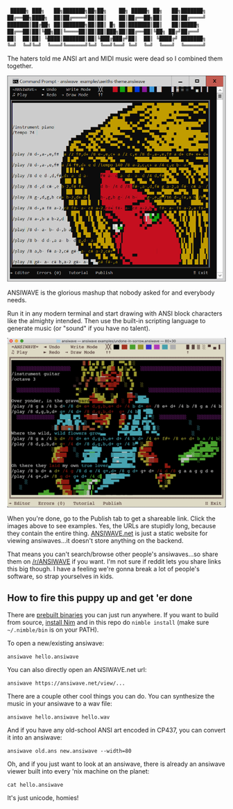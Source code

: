 ```
 █████╗ ███╗   ██╗███████╗██╗██╗    ██╗ █████╗ ██╗   ██╗███████╗
██╔══██╗████╗  ██║██╔════╝██║██║    ██║██╔══██╗██║   ██║██╔════╝
███████║██╔██╗ ██║███████╗██║██║ █╗ ██║███████║██║   ██║█████╗  
██╔══██║██║╚██╗██║╚════██║██║██║███╗██║██╔══██║╚██╗ ██╔╝██╔══╝  
██║  ██║██║ ╚████║███████║██║╚███╔███╔╝██║  ██║ ╚████╔╝ ███████╗
╚═╝  ╚═╝╚═╝  ╚═══╝╚══════╝╚═╝ ╚══╝╚══╝ ╚═╝  ╚═╝  ╚═══╝  ╚══════╝
```

The haters told me ANSI art and MIDI music were dead so I combined them together.

<a href="https://ansiwave.net/view/#name:aeriths-theme,data:eAHtXbmOFDEQzfmFTUYi5Npll0NswiFABJAgSFYE3CBOcQjICBAiIEAgIchI-AUCUv6EL0GyXVWvDnfbPTPLIUY9V7dvl18dLtsrW6uba5sbq5vrq_d-fnzzV10vOy-fwt90rWyt3tuxsrW6ufFH91Rp7dlsZWv__s319Xs_P76Cy0fw16sZR5jNVrbWMm3-yX0oJS5F_IM76-XPjy-pb6Sh8WmukotobnLEHAV_cwqvVrbWD937g_twBsX_A_stHknyDIrO7Rp2XH5q8ND0Wums2cpWykv60Xeiz-A3XDP19Qf03EvTU5m4eMilxjXNi6Dh29X3dYk1K6-fH1_mIfyH9lSA_L-1nxLw3aMuiCFu5kZCGSHUuHBPpQ0davoUm0E9tUkK1chwLr3JxPQbrjLE8OJuXF_d3Dh0b5_8vC0_78vPx_Lzifx8JD-fys978vN6mBikMJOfD8MyXA5TeDCNAssItFSUCQnJyXSV4pKmg4djmvuCAjT-ERYg7B8ABV1UA10KfQ6UAL2bOs91_yH5uWECzAE1IioZWeklVs90JuEHY739Dz0Wcl1Mb7TnFLTMCncwZfqd1BA01HKYAA0L4cLIYfGHQmYYR9xxgv2qKQ3qh81oxiJGpAK68rxMbVLooPSRSXZ5F9JPubnw_gn4rowAJcIUmcZz07B7DAdV_8ygRLXGDDG8-BE2CwpcJsbv6TYvaSy4z1SHvaM8acTQH76lsWwA-WwPhQjoR5qp-3BfWlZZBh6UBiiRA7_6-fGt7cwBOlnMJdho1RjHIYEB3g3FmxchW4QUDocBrsnPPfJzd5hFHAAYNty9IT93mowzhRaY3txYzVnwvxSG_6UK8L_9AyFTjvwvZcr_UsH4X6oz_9vVnHtqwUrI1Ar8L7VUJXcdUj-72lyyxbSZzm-onFPbRbf1ULvoGk1twSEqaG_BdgrRLajzG4qn6zAUsr0sVwaeTS1nOy21j4Ahqqv0ygFVlvSPy5L-6ZCcQ_pHOayV_6mkG3RrOWy7Du1zM-i3lju_ZWaIWiHLTTmWyECa4SrGHchOb1a21jY31jfX1-5l0XpjlW1cvmyGcUviWkarKTyx-AWX5FUMNQfENILVWJamUxWV_2WGDSNzHCKS9u0H8Cg4axhoB70hNqVTGSp1MkBU0kxmCP6X-pX_JWNEJYe1gXZZbS7ZEHMdYpkaqtsBmJ6tmban_1QC-k9l8M9dheAWtQbcCiJKWVxh4Rb11nBaxBzhFjXYcESpYByR8NACF1uMGDwwhNKlrEXoQLI3WVRbMKwtUYnMDIow_g0xqbek4NMrVWiNmRDYbbidjA4WcgrMOOZVDN5cUWcpUK1tlVGsXaBfGqYmBCBW_lnqVkjS5lceCndeRF93GWG3gWPBXeBCcdiYeUGAAeZVwbZ2rjKErO08pj2VCf9WNzfWmKOulf9Ue_oPaJ3-A1qn_4JkcXiqXQa_tYkQWcVWnfwCQbknx0VyrCD5gGNJr_Gt1HGkkxAQCiyB-UpZz8pnjFoKozSaIYhhyJKkRSWDn0tDreVNFjilibJLb8uPyvPo0nxqkGu427H2gywGdZgU5G1mnmXSQIkLPjFvTrVaU8VmTl0ptYy7Gko4p8n7L1CkYr6VZFKnJ41qWhrEtaWmXXBvt24NhVwwIzJYaBlHzFhEHG9jRILI-b_A8RjjakuP1Cwf3jWpRe1RNhRwgDb-FUScj8GM8q-bTaHaSk-E3N0Si2z7IK1Aq2xrnMlCR4c4gSIAzdknDWllKxOmKr0X-_LNJKipxib1XDVkrQWUXouQjcBdWNCBxK2AXa9tbohUkNIpPNEJFfMJDSwrLN5_0-mvb4gR4--3WmYI0qlfpPCOCQ1KPYfaKi8GFYNEG_EzKiUs6mg2S5TItghFZwU5gkUDmh3FDlT9vbJFE3vp_yvSwBUJUVH7e5zdJuTW9ssMCR4bZQa4C9HgbmKBLgsnX4zqqlOFiXZtOJjEyziVRVSxTbVwdoGl_F9YTvzcpif4GseH4tHIJOzsFSLCquikeVjCfHbARNuYe2DJDEKl5K2q-HJlq8pryBANtw76WwHfalPPJ8sfk6WB1C9OWR5ogTSaXZORe23qeGsfCSkYblruKtEhH8u81cwjUNF49ioS1eBVWOWalFFr01q_2c4Li6BcswpreAfcQvN7yyuAL-zfLwrxJMGAWZeEXtycaygSFMWcZQIqN-vuLfYEvIqjEirGbG4wjogYTbsQmkJyMlrrLwV7WUQFk27uQR5ZOe8s9bz6-fGdEQWyeUVLB8DoUxCSCvJP2x3U_xNFBGwPKwpum2wwak-ALCDa0LyrjQbpJsaOWSjVRkNuxNKn2gfaTdrtZWmZxvRKjVWHrCaU_yexJpYGBOziqFZwAekgFUXAOv-30gEzlbEyWrFjzEgPbVKXmFSdWRlbX88g4MC-yqQDhh9w5IBvt0WcYKnwM89w0_DqgI70fcPG4wrVSwI5e95Zq5N9GDJ4xWJJhwMdCG36ikcJ-r9irvg2SenCnoVXFC5Lxl-CaWZ3a5v7k88UIqww6z6wdrPiC-TPiY8By6I2Eqdeui_Sidx7C_dgSjpw-IZL5llSVFHqN9f3M5NN9-lm9llKd2crWyQaQj-ziaWsL0nsmUqYy_6KpAnm-qTdy1RRnm6XWQ_U8F3ttfXAzwcYzq7s_4Zsyk_XmUhV3Nc9tKPmsbeftccseFSVjxk-hB3i5yJTUIOlEcwErjvREbqIo8oulGw8CCa4FCVoeOqpNODfrWxtHCK5lmFhZWujkHsxGqZ_OTccTZCW4JqVTN-Br4iZpEOiFxEWzUIktXJqaflOTuZdMlIW8gYgRILGm6mRMlErin5VaLmsAowQUuDxzcrWWk65jm8xaS8EEAvVSIvjSg5DLxEqIrqlBXArWwBZqZkF4VidcJdYglMQbLFiQya8pSwxtiEYA-fSerrwud85KU0z9D8zQuSZM7btlrbz40pREFbQ3eYiFaDExsEBl3UwopKwCW2zzAuBNHIb8S9WbUYBchT0RrNohFiUoornVwCSId1jXyhnimylIOJOA3pli-m2RbM3hBxeoGUX1wsmQUfUbohmIpV4YNAKlimz1EDAM_PDSVMxQ2DBEGZECUjFlqPN_AUlXpJMoOCzODKQkFOneVxvu1hPEHNZfAxIhiZTWAzDrhEGV6Qrl0P3xZqa66BshcnsDKAqd22yRbnil4BY5IrI8I5x863SFIgPMoyLAJceIXEIWUShsatRxWA3IoFB1SDo9vLb7Ds9ENYDbLGUuCBETVqlqPw0M6F13-okj9N6q_YamA7CWVIGOTVWzONFjZWk5NKArVO9xTwiqUj8gSGlJCWO5rHynZ0HtfiYi5BHTmVUoXBsBklVmlyu-dtdZva6IORbLjiUg_muYpkDjLPrQjs1dA7aqKU_hewE0h3ol9bMGgMq5eWTVx0hD-Qmrk9_IzbqbheWuX9_oosZiRowCRJbI1DI-G3QCCnEEluMUIsyfcfz5jYxmIS3jnvUCePm6GWauCNQHl22CcD7UhAWnVVGrpWtpJaFdhsbLu1ElIg0USfjPUM5mI-EFSDQw9QgyCH0SC2XoKpooCFR1grXkmgZYcHo5KFJhpQDmxsH9Nzp_gPKBDsQYp1Dbhy4d-eZH8zFIllX6pa4AGfgwv1RAFyAj4rRUdtmjL1GCb6cPs5ddl0axwWrVRGyeYhJqVhuQ0nWkAXYobRNlMnJ8CvlCc-BlYL0kns6K1ts88l0F3H-RBxZqBDGHlHI9m8NoW0CA2jZCNMQYBSbgVXEknEM_23oPlreDdhfjQZCH7y3z6ZqeAd_EU2nPJJC5Gi8ePcqLXMxcygKH0tE4giQ7VFkSQg2VTKDBUeNlqPBgGgmEACrEQDpWWV1QX1cLA8yK5cI52g8QV3dYqUgS-G6uJgjAUi2O2uDco0Eii3foSZfZCpgc2ax2_DySOohRRrY8RDK1w6zErs80Y9BULGM8m5KdfCjlH7zCpH5MXDUfhkjY5LshooTZwGmhjiF2EIB6cYVioE6TtdmvD-vVATAnPJPIFKkRmXqTKNJM1y_7o3mLxypDQwpFGHZPpyHEKJillSioZWmr0T-ADlLNGI1s1cVOSz6Vp6Y-FkIlZktJRJZyJQZermLauf2ialjl7Y_0Dap1ADa8h0gMak9detMedpWQxBeI3PCO3CIU7xC5FV06Nd0xghN1ZK77zJcV7N-56ihRiVwh-nFzAZQ29SpJ7jEKrVdYqwLEFsZYmSeCKYxS4jxuuAZ6g3sPI_uRX_6fwfXpDLPd7OWbMQPlKYuxKhnjIvdzstgrWqqQpPMCxKuZ5z01gy-0AdWhnHZ3jIXgKaZtRSnxrBVRYMBS6O9GKvJrmxn6oLZm6adpZcocqcZQFnn9CFdb_LnytbGevYuKL0gJifE_zXuaTWYpL3tVCjORljdXPe0nk-FkEM1UomAnlXYaoVcnNnLuObwb6LIzY1UcVEXjOjBRjejQ5YUw2JoPQ3M9jSx4VfzjcjwmK39bTgBAOdf-RPGlSZMNiik3lIAuISb1TGT-4wf2_FUJtyLxFB8HFRFTN1khEUikIHFpmEkIxVQQURwBX8ylFTQvAeeiNaihWII3GPYSG4sJRtipYg4mgJDhjc6k78Yg2_7kFGC-HyYa9BREJfHYkwYDD5SKvrxgZrqw8-PH8Rbw1AIOVAoBuettc4nEbbLNnEpf-PexWDP_Z2pUJMBm1m48kXWLxUQiMuGWp03S-fcDsrmQU2pBXB0FNEKinJ9AOujb77wih0HeyBr-3-i-Ea0qEEM_vMKBsWihoQCIXamA0P1xYHG3_1A3fiqXe4gdygNIY61ihkuEtoM-WgYQoqzYCR-k8o3JlReydyoJEA_EjXxRjIn2qXF8YxHm6J08qRVlt5WAp_XLRaHmKKOERLyI1pJYoZwsi6AqIOSa5nnGaYfJS8iloUugMlGj15molrzLcJcqMNbsgPBjF1IKEIrmapNgxvitVtSeZtClYogNRxLeOHpDObRuHm4HZOWjHX4U2aOAObinzE_ztqRuZhimDF_MGQaE2-AjWY-2o1WKywhOOWxkD2AkBsr7YaHAd6H25loyxIAQ_riY65wLmMuzV5mN3M3i0LmvuzFDu6KtAzKYZ6n8ihQjXYNpfqbvrH7UM7iW5gJZyXsga5MSYJZ9JTHVI7CGnkupllPVHP3wrzSgmbbzySnc5603snK9MDlwFNlbXN_MnLoriRBznhjkVBpfJhR-BT5kMieyALKTJiZbSZGTRi5FDejkv1uvHKmNiuhseyVPaMqYlr8f9X_H7Imdv9Xk_AN5Rkp34hUabm6CxWcE1TGjeLvTm1lr3LEUx4VQjoGQVncMCNWYFWW1Gih0LhSg9amYEeXj7ay5ULJyUjyKCtbaXBYWh-4MPQEHGTvsEKqOCxxiZY2V7xFKCqrPJKOKhyDy6I6ncKgKqvFOc9Wm3SWnI6aseEuYPGOK2dkTpSDcEWV9KHQCOApdb0VA8WXCZMXpZxjkEKtEdiq0ZECgXJDqVLAImiPf69UtF-meX4X7KbGUMTah1fahCjoLHq0tcdZHRd94gpNr2xtHLLa0YyfOlrHFNXIdBSviT6i-ByDesgta4pWIypURPLkgDDJoiQI0n2zkVxoHq1WPO4Zr0tqxddfiNvCpUBiUVnIS1-AGmUjpEy-ySbOfgRdtCCJWoKjKbos7AqXBEAFPF3ZyqSLhABkaOgjSWoIHtZYEBHcEM0ZaiMF4x0vlXdyJ7tpMSNVBGAxzgBfGXHZZRoWvRIZYq9oqyTfZu1f5Fet1JBGE5BjqHXzLo2yjiDxcO7Q6TCL0r-ivx6E_BN-5p7LBBlqdUOYKgy-CqC6qxPZpMMKuA9hDNKpRrZDQHHhcrH0gPMdTObJ-CN7iDPuIfwRQtIUjaNSKbcYw-h3rvWgNan8VA_MivDU7kTH7COote7ijtShfJtLIGQaWporFa10tCuJcIEaTbB2XUA3oAtoNzG-oGcBEIeD8ozKjH4ByOnNv7TioPRx4a1YexIEAQwRD_k-Z2Liq_53tBMH5wV2UGkeGcb8mEFPjDXAk_VJ392EJPye7_wFsBe1rj23vvgrIr9VFApzCYUXZReTQrHYPY5ig5Z288YlZ9CIcEsG2cFDQBAUHq-BsPWuBFK1F0FQ-hNQqELjonTL09DsVMTPoNHZyh40GFE5sHqUjpF9sy8Rr71Ui14nErYp6JzOPsaL3BzQIxwP_FjKLBxzhDLZAqhHNjmW1oV6leskkKCiUurNMeoUkBecSSYP1Sey8HRWbCeF0pj4kPqESi1VySPHgLkssdRnAgnNmgBiQ40xNO1YE9zPUgePE6PHGHOUU93sHHivEo_lX577qD03Pv-MV7GObu5s3UdhIT6Ng_W1zY113L44_dfb5qVbao-6fMtuT3cgCgr3za7x-w9IUnZrOngkZ7_BI_YN4UHmhFc1lAnUaHWhAjZaEi7DtLhXxpb2gFcxedrhmJY2KfkFZISAHfCowZlPvmmkjgpxEi_oGpzCUC3_8HOwMjxpbPpiowTEQ9SMWOXBB8x3yjCd1wIBl9m-C5E8cwRNbLTJvaG4l5l5KK5cgFamPjWNoo0CNHjWpcKWMdRIJAptLEufNSFGnVaTsil-zBmyjQGtKJqqVcBgBlRfSnRvokYzOoQqOUoZ7DzyhDhx7lAMZalT55VfUDHdbo4xuk7Lcowy9VZ4jdqypcdGvPD_WTae_L-wEXMrDFcPXAzfRiTmE4-TV4vQiOBHmt9T-9fr1fvpueK1wXPLTe3zsfTH4vstY_Vzv2tsX_p-E9uMEbK37DtqKr-DvE5KzkeqJfW24FdeYupPD1SJcspud30baGOV1v1FO-RPSjIH8oQWBFInMvhAVNF6R6hg9f5WwerdroKNVABqMdJoKtWRtusuAYUdbUkIO9qcEHa0TSHsaMNmXwDeoHdJjaeF46ahIjE7M-rpKA6uDjD53YVRBzcPBWdybyOfHKMRqsI4Vj1qidNcefozpXitQFiLNrGQbSPFRevrLo5mVdrRaExRbTAQxezrcYzZ3aTp8cTOp8e9w9OHQFWd5fsim5qDjoZSDpLNBVR7osyZTA9QDCQzradcMpM7TSfTPYKXWqnuEb7USi2IbqYASZDMFFQJkpkCMfTN8vh03VmcCI363G7JUaum0OiuZzIHbDHaoGgDKF8DKqU2QBJsoW3Baot64wQ8X8EZFHGOhf3Qyzoda2HkErHHZcXE32JRjGrqbDE0iRWZLSNbJDhFlabVM2ZQylnFrpN0PLDsaNO2azmacQXLzkTyZEOjWH-XaeBp2w6dWk0aIlnP4bTB9B9OG0z_naXEKOzBfACx6S5L_zQzP0e0rEM_tXYD_dRaDdpShlL7eQ4XxDeQC2IP_1FBuBkGi4PltipnEJD6OGx1G3S0I1zodR58Bq7EPm1MYYMNCUlzFqGBrC3WWHPHsTxBt8Rq6gsXq7VbdKzW7tGxGshKxwqFkrZYHfVytjtwMeB_5tTUtqKQ2mIPnxyPV1VAO6L2EgRE7aWKeQtMDdXfwDrzGsq2xp9YeI5vFa_2-DW7WX8KvZjjU5jeCjU9_Xe0w_y16OUUPoVeJPcp9KKfT2HSWFYp9KK9T-E_RcXm5P4U5qeo-TFqnnZgqJynQzmRefp0AaAPiUznXKppJ0kKPpk5qwT1mgcDdUpz9hWkNM8Y0CnNg662zefBWZvWPIgbVHMR5KDKNze12wTnEVq2odZQUjt7O2-qCx0f5oPnXBYxYoK0Q_P-ItNeZrnn4cVjaS-z3ItA5Fraix4ymPYSBg6nvaSxs_S-_FvHznL6sjg4TTGIz-95q2338WwNJYzut7KyVq2p0BEqczK0KZ_Mv-AG7nIyLK00Khu-WOdWNcmkWzCtvKOncIywXx6D9i72wM0rRXj7v3DqRk-pVN1zu65UX5MnPKTMuW11mLB0frZJJpBkZoeLDtP91lkXF0_S0bi4X4U0PhaqdsmCwPJrmbM49sQY6FCcrxEWYycW7CxCdVmG4q7B9EQQkWcVFCrG0zx8VyFRghsYhMHETApiZ6HwPnW6n3QhMAtqox8pYVY_spWAR2FevgeCh2Gi9FCpOAqPg3kZec6nqQGYvCIw8X6yKuGcuneWrQVSUkctkO_oIFClJXQgS16qxjmccghWdvRaopVm1IGailehA1u8cpI7TU2o8eaTDo1gFe4cqAyDIUeznpCmMlINhhwhHlX7kZ5UYUc6VIVtqVdoVB4J21O3kfExubwjvbu-Rn8YOb2FYCQLD8T1sD1NUhnoYdieJlkWGfXUrad9R0B4Qhl49LU1cWzjGA_eWZgWINq2wrQgmGr55uJ0dxWUqrm_plQc4jR3xZz5tA0DHacNbuRjSuko1ggVCHrSx8bqJrsXT6ojVHRM-Aoz30zubWmVu7OSNWbuTTI9EduQOIg4uaiTc-wY4zpiLzFxxDbWE0Rs40NBxMmN0yboBBEnN04fuC2ijhO6g3Zs7esQ8lFqM4zVbQqjFhnnsuxXUQ-4GDuXV-Nei6u9ZO26snXxQU2yHxibayhDt1-JV1HLSnR2ZuYT7vGIbd4FT--OAGd3s9WN7ULLsnZFq8pdODB8BaVhe9M7XqNSXa6OVj_ZwdbtUK223u8zzCrX5CXbtdSxzbwvt1aL8n8Z6vk_bDqS_gv45P8KU_ItbccyqYqV3OsJ-a4a-Oi_mgkuMgHUbECBty4hSWxJs3mmU8e8Jy-FJIv-gKWIguCYRJNRYFgfMB9Barmo3os2zrhUrHjd1808cQZqun0sg7SrUW8VQpkzDhp2Zxx0gVWcVoDQuBgHHaMeHk1m4c9Qd6Thmo22oShWj1MXrKPSG_-EWtBBVcEH5sRD000YflBXHIwRijiDMZqIa848QpF9wXmEcuhgjPb-G7QIDcZoGg4qxnb0eX9bbUepmlBmztbtL1XTqAXzqEhiHejjs13rjcYZHpwcs2dA6Jg90LaoPHsGo47ZxqMCswkrS9N6Fro3tNk0xp3SZFOQOGi5HhgIoveMviD6nIWf1m5z0Ztq-x60ChOYXIGJWOY_QLlk0-G0YcC5pTQa5a7BNOZoHU6jRxiKWoe3oXZGEuWO03PuwUSXpwYDj7XxgDNS3smVPJQqGxRWTDWwY7J2cLI2HCmCskNoq0xKi8tX9konT5zooFyhzrTN8VvZUBPtKtFyctqQr7aD8cAF7lzaAgMh7AaI5j6YefIR1MazqexrD8vw7R5xyvcJ8ihb2eKez3gaB9NYZZP1tmt79h8sBiDcWbac1aW4A9lggF3RLUAJugWDnm6BahpGBPtmbK2EoZMbNinHoL0C3lpt3D4Cab0jFrAr-wgYkTwqTuTKhJCerq9zAH2ac-l45S0EMrxKuiF3CGKLIPkTiyp4okxNYevqhMP20kEUGUV5kwOlNc3UElREGAcBuagWJCSCZWQEMsK0VJKdJqQ-HaRGB2jC4d5VOmtcLjNEbZBAao8CcWIgkgyGG8k0Eh8r4aLtusaCDnaFDjpIqjpobfxR70lXKbbTyzsnck1_0218zUemhlvVyNQPCA2ytbY6wrNzNmTKhkLGdZucojWjgSaJRTZiOiRSpZ95IgxZPSG2OI7rmbQ8VcAiILWOP53WCbh5_o1aDVs9Sx5aCsvHC4gArGRPdU0grxHCUoKgFbLescxoZgtN2ZV4xVWmVuTPInZNka2Gtv6hQZlRrchI9maSt-zNJHnZm8ogSDeTNAY3Dzkti27adYL7y30R1_CRktp8VJC5ngw9VMqsfXhv6KFpFwC6_PzB0PMyLGl6YV1b6lTonGUKdGA4ELNWZbyrZF1cd0ADoi3hs15F45mmeb27cVgAYPDKzDMW2K7pHAysLEBjge2y3UrgTK_NaVPw5tS5PHa5romhCD1tLSlEMtL84RjJZwIFRhYf30Te3Fh1S8zHY5ih3RCjqwnD1WrjMSrDfCBGVz38rGJTjMYRAjH6S9U4ZNtL5aiM-BrbpQhNgInCQeDmyLqI78pxVB182phETFro_0IMmIvBYoYW9UC8Q9ceKH3h71qUweVf_gw1bolOJ5leC572pBgUCQeFQZY84CDDvN_jS22FMxIgiy-lknhykwiGShTMzIgXzRWPLNUnLMFwl-tzMkRyh2BOMkQ_o0IK5YgdTUC9lKhyrZ1R5Y-vgsqrQ3xR_JWWAOpSh-4ry-U0KutYXpiEqvwzYWv-mQQmEBvzzyQJ5WHmJDeYwiLBahVvRT6AgxoLtIPIz0AfpLLw_CoRn6VGMlHz8ZI0AESLkUYvNuLSUai2IA0BAlmz6zvxrIOjl4FmPZUNL7ZFV0jSeyIa16lROLL8K8C0JmE1hlN9WUezFAwHSxWREs7jg4JMtSHXKdfVtQaM6FkaAl8ebdQ1ijpZWpbWpKXa1H75qNNZ3gkXhDNe182zFHzEuKAI0IGDRI18dHo96-ziyypdoeGxKK8EpHmpYDZZUAFgsXlNxxYFu0Jiw5cQYKRvEzlRlVngQPQjCkxbDac2KAOKET8dAglR9BxSw6XU6EF8bJul0KD4zi5C1rvBug1gky1N-27CrSAUScHWEF0IFrMGg6da_2zvq1z4vsyB2vskumvbppJUg0dkywwekbSqHlFupFXKQ5Je10kBJkJI4clsbxKDFCvZ5bRhzOa-EpUrCl9U8hQOOnkwnG_vOBwZisfChf0RhAs7JwgX9lQQbqgdp9QXSLsSDlcBqGn6gaSVJjgWbrwIfem1lq-hC9Uam7FwDV2oFm2NhfODMA7X2tUN7bIUEhsCh758Ze8anoMkYUnNLg3kpBYnjoVrqKGa3KmHs56cQyE7sofA43UnPFYucI3BG4tiHd0agze2SndhuHHGh7CNMT6YbYzmSvT2L8RoIbTtz4Mss-0xxqHXxhjnyzZGTw8SZfWUa2KTTWwFVczu_CDTJnT3T8Te18ZK_O12mPe321mOv93O_vztReTbQ7k2bh8N67jLbasBInEWtzdit4iOuymaYbftonZVTBhvyawAqj5bOpVdgi2FznhKBjLncIZmC3bTTG2RD-QpywDhcOnIYHFAWwLYghdYwrR3ARnT8WT8bG8u-jc5ZJJTAdo1cmHI5iX2bTBHiQnkVTJxsClEGTCcDQJtG6FhA2xsznoh1Y5tG2S3miUbIpeKTGXFsujMk6Vx2PDV4w0cX-3GjALCMuOvTBo0Zan0X63l6pGtx6p-Rnq3TGNp9KX_amJMJwi31NRWNaKaMuuJGOQ4IfmwSsQy1foBdg0wywIY3KxvmX1kJwfhkZ0FbEvQzjDDo3C38oEErZBgHo5FZrUyLBI8t54H9vlY-mEbwvOwIQuTKTDKQA0W22Jcz4eJ0aSFwjUEDtyi4JUBtjr0Ksx7ySfzt9huB9GyGFjBLqsxGKavfn58lydYkpsTuKIsEM-gPrmGXKB0hluZqoS5IeJ0NImWgpXVDKlMJQCXsVRBbPAbh0ZYYeabemZRZjVNL1e6D6aeeUUIz7bk5tUiQC5mFlKo87TpX2hKpoI4MeuQDs_MpaLx5AlfMtGFc7ZJyMg5FzGHi662CcmTIGUOGiUyO23ky9V6zcEKld-btTbLTFDgbsf3rS8Y3U9uXdr9Ij0SF6FyyJ5Fm_woqbdxdKo1ZJYSsqErmYaHR2kcP5Q5VC1B1Uq0_wvJckWUPeSW9_okuIApcMgUfeDiaVg5SSEOv7ZJQ3yg3eOosjKlI_xIE7vw7VUnrClbmFZ4eDUrswp1MLw1fLXHCM-hictUFLqyyCvef2MwBZYtKkfyjUXqqd2wJDYWyfrBNUVS61-XmlP7mJg3J-ve1xSpJpjVIq3RwvziDtud7fRapg-W9RsxMI7cDgxB5LmK3UniOnJnZy2w2O3IG0Seq7Un1hkOfJbFFZ3IHpTGSyUdka1HelfkTkDVkaeM0XlzrivrjdEZJybSD6QwuQrDOn1XCqHqP56CZuVkUerkX7o4yudhegrzl2EqnmGTlEML6iaOkcSgOD0ynE2hYq_qTIOLMs-ggWTaZfnBZOahFUhmIsu2ycwDB27Zs_KbmZKiPF5Qk0Nac7c7PV5Q--vk5qmp7M4qirSylYENTRk9cGkFuYxYG0m3R-OI_QNsU2L0kWzEwTWZyLIva3mSlVzCqryMFCd1eJfXQxKFTyEi2xjS6yFv0iGDF1kvsngO2SajElmvZEfGEkftYYFGNmuSw1kdbYyj2hcvbr8w4U2awQEPH7HrqcUcvmelL5XPKQVk52T2ihWbrC8ZdRrv38Gdyt7MaMxNCX4RIhOrop6I4lUp1nfblh8LP_Fa5PwUdREkJXJfWd2AN7RvH92l9aF0l3OitaHuAS0KdQ_0LDc8OOQfQAmSgSIb1YIAmTjIAKc9qzxk5VDaoaoWKihuEEpPv_tQVDLteBOF4yS1r0klKDcPmY3aQo9VSocea04dWjtBmtCpqzgCwAxBqLbcjOXIzWVdc5qitLYZRNGuMMsq2ITqdxWMp-NiN8ymDLVHZlOUVqrjMmouRoXt6rbYT6wx0vioXlRO2t2xMVJXn0_th3mKOVdZKeYgntiY4caitGzSrurR-1YQnSGLL4IKi2ko-L3BiUGWTwKxlNeCyqqeoc3IklCGHlU0j8jbsPEkht5tI5p4ZvGHhLK5Jwz9Fc0-sxSdp2ALmy5r-OgETZr4oj1FeLJaHuF6RGlclpvflPnncEU0XTBXLJPHsJQPWgmXrcpppA6HrPgsc8yZQnAa3m3vR_RYVvBp4iteTobomB7TZitm9l4LoLwauaTiaE8OQaBjPeUQCkJZWhFI9cEZ3eItiEm-KfPoTHfhdkBCjXNek5aixaIxT2qy85YSiklqU6YDLRATBJH0Y_dKCSTi4FFoUIKpcPsIMgynyiVIVMlaUnXj5UAp4Xl9FkwLv_65E3oHggxazRqmhJszGpzUW1wqI7MfJKsVvGibu26YrtaiwECQwcmshgo0ZzQ47YJr2hi0muYemqYXtOg2GGjEjtiR0vg0YUPzys2mnHXgPl-OsY4WB_PcZXr9OFprMhu2QgzLSuuHiuiQ-DClwjYWki0KQ0cm82VADlOSWp0dEp8DSYw986yYJ35zhh1WrUfiN29444CP2RTe6GUhlr3AvY9rBMWjHitCLokhxfdemTp97iyNsWd-epLWp_P2W2_Avc6MaiVMKdqBDggoSwrg7Zrk4YhO9ri3gEiV2kpZtk_grUpoqwCUtThN2Nl1o6wZQNMoJaiWShRCRrFcmTnLzsVAMUJNIGM5ErN2yblIq2XrHd4FkHYGUSSEIXPPj9KSmIToGWg-5TQ02raBVAeOR0skDAWo56MbI5LSQf2b9v2hktjhSyJykaR1vtn5VvYLwXgztNvnizYSYj1PSi5GbQtDAeoFlAQ767jpFFiMwuXABpl0iL-_hjf3RIgq_tKkKOa5EyCIAJnqeqA81pAB7RxtOCJe6oVLCMRATmWnS1AEM4oqAlSqltYdAZR5BzEHHVRnQzzQ19xWVLq0L0hRzZA0yAO-4BkMq7zWCJlBtj1Ir2OEsq-8jAeHREhJQljzUtLYBrHlsEMlNsB4Li1AAwo380r3iKTqGEXopGHGkRPsWSXszRIT7U0pbNExMSIf2dAMQun5ukiAwSTkoa5V2WamQikiuGUTRMJC7HBFLlAQrqTm0vCEwylLmJmLE67CwKvpjDdS46RxfckcBNdycoTwcdsappZUxcK35GmuLXSjZX5yIYUxMwOrUuIeVCje6MomzpEEkjQJOctWQGU1CYwoTdDI7KVVZ6NSKu7RPEcuzapaQ9OZjOv9B-ScVEmWzlUtWYL_IJWat6qC9TBsPZb91a3Zlfb7UsTJwwdBsPB3vj-RMpvPrdUbvxmAwLNksfq4PxhLrQnupNnFaUHRrENEvgyjwdbwQhmwUbmLukFAjgEtQoHFgplpU8Mfbc9mJapBZsFtISQY0Z9vW0167ZdKCRczid6pLdu8OCrzF7NDZxE80WDM5CkwMmmRd_u5yiylwuZcKgoOXD1hIpSJA4doM_-sZM-5FnLkevNzWCxoqdwQIPK7Kg0KKjrMFMTlFAm5IWfsIU2kScmG_Rk1Qc5BbrVLhkBZsJSWscnQUqVGcuEpAeDfyMItfVKdmahJlmsoYvO53qo2Q6c-wZaHpTSK7upX3sWAoQ8FElAycPTBnJHTWBS1kdIX0ROTR1qmgxsWgHAnax-ToE-rLIGGlkBAMh4qUKboiY5KxiZgeRmakYYFexiybQnbnKuoU2gGt3bK0szXdWfQmrVGUQVtIjql16nBpzCP87UioZUKIaiR7hzdmdPXOW0Wk7WsTxpm2ZXYQthge02-hqmPWgcZo1htlY0X0NhQHGMdzx6LvXr5RDfIUXUDOKYakNoAwZXsWFvDdmmmN1FYjVnOkZsJ4nknpE8brDqKUwWclU0HBN2XQHCW5kQVVC2HbsNQPWcMMlCHPAwdWpbCMDXP7MW14jtga9OGbdpcJWyARyjkCDJQJJWFhAUiY0xYFCaQzugcpICFbj-GgfUkbeQEkWKCKgcWyQyFpatkR6RnC1cCqJnGgWucmgKCMp7nJTtNTagEsG7ONBDwQWBqlg_62Qagq2LK47DACNNkAIjHTEPbTkBFeaT9yhGw1fhA3Qjuspajg5i5hsz0U60NXqmxPFiFLgrTymYTdHl645uKJgIMMySX9_tQBIcygsM-EKcoJ0cOSFEBG68SX0TRVMLe5pl2KeITbghCRERzVFM1i8JmGtMsAYFqAmQDAsFdO-FREfvIDzAOJI5J9BeTIJnplHUNBFmYb0bQi8lQQVyFBqVboAW459i1wFCmvtAqABSxnURHE_ayUCmCLyDJCmHx2OG6sWnDg1wTD4Wy99Ian2tBFR7T5FsJTVndDG-VmZBEACGPHUK9qFQy8-VlLjNgjf_zEjFMNW3EPYUXGgFCD4-AhERoL8v7tDWMqzzfHlATCEpMWT3SCZLVAF3leogt15OFABge11FDsxDMnEcOlsYAW5lF5tB8Ese2klornXl2EJCUGS2GvHCeo5cVUmEVTaX-efDo9s3b9y_fnV15MTt6-dGTm9cf3VPeQakMrs1o51akHp2V434igHlgUNVWvFATT7jX2whCYdKaKIDslkcUyMgodZmvGu1JmVXNDXL5_uPbN25fvza78mL2-MkL01XQv6_fnz924cTJ1dXL1x_dfnJrdvPy7fuPrzx49ODpzVtkmKDX4ycvbt6-fB_uzGZX7j64eufJowf3b199TPf2r-5fXT24un7q-Wz289P3n5--__g2u1Sks89fzxw_O7t4-hgkUnmlgu44du78mVKNm7cv3987O3_9-ozo8ciOW0-ePHx8ZN--tYNXH9x9sPfR430PL1-9sw_Ltefm3QdXLt9Nt649eHZ_3-MnL_bk-u69fP_xjl8OKQ3b"><img src="screenshots/windows.png" width="600" ></a>

ANSIWAVE is the glorious mashup that nobody asked for and everybody needs.

Run it in any modern terminal and start drawing with ANSI block characters like the almighty intended. Then use the built-in scripting language to generate music (or "sound" if you have no talent).

<a href="https://ansiwave.net/view/#name:undone-in-sorrow,data:eAHdXUlvVDEMvvMX5vIkDhzYpgtl6QkQQhxYJAQc5sRSFtGhqC0gDkhzGKEeeqBUqvgtiF8zvwTJS_w5cd5705Z1NCO9l8WxHceJHSczGA1Xl4fj5pg_g9FwfGLw18AejBZWly6uLg_Hs4MpV11d6I1YrwYHo6XheHawJ88Xx7OD6exgZ3awMxgtXxzPDvYHI26_4RyoK5_ZwRTeCOCTd5tvt849f7e2nqMxGC0uri5dGHMb9J3ODib63UlINIMRFZN0RYuf8btLXBqOZwcTA_4Fsi7y-1QJ0oJE1s5gtLBK6ZA45fTx7GAXEGaYte8E2DflytOGKiGMsl6fLzEmYySWEEFhbk2pR7TeFBqfILOmbYSJCADcwWhxkUEIxxjKngIivk0a7a_UfRls7j7s6IkDh7CwZ7SvVCS5FEmbUNaKfsYF6a4g80sHp7k3WaQMP4e4k6gcb3rPhEqwrXyJkwQtUTvVL2Wn3nZYhv3MNA8Z-fpgCPqCf6lXsSnkpGEl8jJNzNgLiGd9UuW2QBYqfNe7XJBOGobGpIwtx_hl4LsORSbZI5FKizYwwcRKO8iqCfdL2QXYAyXf9vkLbEF1O00FjvAlBusQKrPD75SmiDLdlWHKsu4kEQBWEjB-Kqn_elzfNPEuiRSpLO-huvlKuJW1j9JsmahZObF7R_zmNNLg1u9kMFpeEvXlVgAhLwLov-J7zDzIyOd5Wmnj2TspFZ6IqCioSuKLpMM4tdl_oqCnOAwDXI7322_dl6j_Ip0NipUV0dKYOJIWbYI70xbU2uWcHcmZ5msDyf8yO9il3F3ApvqprR0DuufjENE-kWVaSczE1nA8OHaIZuKCI2TSWOXl4bgJWfNbBku_freO3-MhvzsYLfFalbkr4iwCkPVvSmRSJ0kwjCVNpjR0FKGJUMetj4WUJDD1xipRQClMwG7qvqDTkjjvN02SgYQmr-u4hmq6rk8upUfsatdN1ANiS4hNomuGSVPoKl6TLjFD9mDFabzhBeeuDk_VVL9DRwGn2Ko9b4-v7PGNPW7Z47Y9btrjO3sc2-NaCAwgNPb4IgQG6EC1xxkOIKeoUFnikmzB1MKP1kVfdGpVrWlTrdhRmTZJ8q1SqsKc3rs-9S7YsMenXeS_D5kNbF2Kx3EaVNHcKcIsC2geo06gzWjZhzWKqJllGQjpXdWQzGTAP2o-CX7np4degqURrRdQEChbDWdWtloU1hE6E6WFe8I069-eeukYlJICEslWJbNHqp-tmT0mLlFGBkLqaamnCb9CufTqHaBBMInmfS7Bhg0vUFhJojVN7ak87ucLZKZ5xYlyMgsBnRBDNyzvdg010IEw6j6Goxl04LMuYGdCuLF2hgKgJV6GTcQaFxpuUy7D1eUloY0euSw9MgR6JNqWh6smiuLGVEPOlI0Zd5mKkbVNw1L-RUz5FZGWFVY-qkySx4TSNRE6tbObQfu-tcf1kCvQt8BMgHApLADchlSAGwNbDgs8CVOJ8QurSyury8PxaXyhQvpC0PWFkM2KkcIAgIuLqwuSIlA5ZcHX0RSSFZfSp5Zri1JoCLgU4mFHGWJNR5njwhBrLS4GFaGscD1Ppv51yVlPAHjKQfp8TlRH4SHueV5GRSceERfzvApMk9hKXsElyBNRnRtmBU_KOyyeFX4eCWYb7YWY9IQZSctRcTlsP-Donace6ci2ekdSmn9gKoDJH6Z5mCAgFZCGVIBA0oZN0LhlYDa8YTQnfUF4pjfimdcl6Y2aS28EMNcRMPYVrr4TE-A9L6_Qnb7WjgbFD31flnPqv1dJaxYSjbYQ4a7EEM9eMF2PmJz7vsnTMyAAKWPDsnYfuQaThZQWTeiigFVSddV0SDcgGwDLK7w2Lza8BJPkrBQDbsesNNnmUQvTvGCwuefsgKIIGR-6C0ZGU9qC8z6aFXMTyH6kLjwTeurBEf8CkdeHJQ21G2QYl1pMKWQhbkypw5gQz2niJIe-esbND0v1k_no-OXtdrJ-1RIDO0zt_rRWb6xR9daDC0b213ST3hMZGNctbFFnacYUcdAkyyCJAckf9iXWNjFgPHnDTbZd1ARn_qcERkLTrScSON10TLEAyasS41x3fbqEbPZ6ZI-x_QeWXmwVzmNBfrBHsExhroxnOpinGAI9EgTVXwQjW7zmK1J-f569S830TvY3vFOLTlc6a4BSiEm5siUfaKiB88RsodMC05ALMVxaUd2t236ssdIARR2uTisxtrOxviuhAxoWUspTGtHsmWYZ-7fs5MVFLJPMWJ0M-c3nweLDDFx4tym2a3HjDUDfpW6tka-iQPDCVQHJZ57Yp3rcPKRn6yIvwHOUz1YbneUzimo88aMsSK_RVcKpcwiqlcsvV7dchfUBXVmR9a7dQmxeIiLbl2htheS9yoNUosqGcNTUy5RCUJZpo2ietmiS6Chz8jfi08ZlLeM0S6XM38bnNhk9xrZoTqsOKCjTBw5NLdUyi4u9QKVi7T2birUPonkbbWeFGH8pXOhfdXegAxrERF9k1eX8j84j6_ywzvuaO25B4cK7-fXKtR9MIC4FfWW1Ws6vbPMmdHJ9VRmWzJx-LSUzN2ZOZxXxVszaQIXM8zkV16NNwZW8CGLIFFpVuxIpjpX3elPoVRm_ActmNVN5ZEm82eryoo_a5VyJnOcCKYLL1uattq2hxW4SQYu3zJJFi7tmsP_Je-KAX-buodjZdPpAzFcJj82Md9xETXG3GPbjQic0JD4jBfjF1EjcEsTtcdPGKfQTsdXei18uBueLo5iJdmxKhv5gRO2CG8mcU-TdkIBhjQ6QvUght3RCJW-DUcGhwSBe7IlQ7FJAufVLIWqJRRjw7WXO2BhJpDTCNIM3p4OzwE8IBXdeNhkjxlwnd7LXK44RbnQfC4uTr4iNT32XSeWEc6UhOI8gnis_lIP-UVlI3WoImZNU-Cyh1_nY5i93JMdgMC-Tg7C0pCGwANwsMGt2-mGO7snJ5_NkwdL0z6qV3m2JxO_kqoH33INvyxaGTiFh8E4Nw3tentwi8E4ekaTOKYnCH2AKyODAvEBsyBOJecEsQaFnLr1ihecTT5hjfMxzjMI8h4IuspyEXmUtn9PEKz6XLzOGnZzQMeOCgyXoBrQohBTBGNGzFeSel6hFOeoAI8fUhh2E-ENepZaAico2mjWcZA7E9Fh8R2YExBtj5oYp8kt_Baw3re9DAQ3dCS0lQ_9TWLI0fmqek66RU3qgKo4vyCm9TdBU1TKtQ_UAIlxzKB1mfdRDYZk-bUUcOgycdpPdr-QrJXpzKY2kduRBo3c2W1H99YKd9P6SprPx31Gw0ztQaoSOgn2ong9ib2LaBX7OpueTnt4QO31AfwHE46f6-CH2Hly9IbZ7Lw8D8VgLsuD-0gVNHMwE7jNYurSECBWrGO-Jzn3O8QqmZUUSGgKwIiqHeDCPBXNNy3IjXMJkars2LdW8tXX3bN0jyzkV2Vcz0V2PQKZuu78A3Dt6nBoW3xINo1Hx6VBRWq2jda4HMeTIipmvEmefFurO1M-8ACniAYqUfhY-t-X9LGbcExW5t4wOpcOZC3HAZEa2D3vJXSb-jGiVUXxUQn1YVhQOSRgH1ZQR39u-EV5nU8kksKQk3kONJjmAXjrEhCUKyzt1sIhyWgSAD7loBEpyVszDEj13jPaacUF8HECaozJyG0F_1x1-1hPuWIfvZZDyPYGaThY4QbJjJBS-owzp5kO6KyHiQusnU__37TF2vJyyRzhZx9qd2KJKkd_UWcBv6vngN5sfc_3E77bzye_O8eHBO21mLpsQuIeQFQ6Q8-kBnMo2LaeH3hLKKf04OtWE_hrKiTws9TrJKRY11cKBOoN9ZgWssjxCSd074LEUSd7vM6LR7T2nZB9pYWMzLj_q0RMTCbe1m8sLvMPOHL3DzlxY3iLIjwzPFk1ODnFjyu1NgnSVp1dcGWOwS3E7iMZNl-J2ECtlXJRbpUzZuqOrUivfmLQ1Z56Y70EWyAPUcheyaB4WeMWmIThbMNkvKMOc-m5mvU5BQ8o5zA5oiEHMlJQTQov5eyRo0e5sKSp9oSFu4LReWqnYQmF_drRR52a9TnTk5FfUOQxuh6lTl4F6HVQYWd_86pmBTV5TvbAo0ilCAzzoRfTK3Mo8k-hcxnIO5fwvOQhWsEvBkRao_sr00FGr6NlyVAcYFqO4v6LPpCgUoIpUHUtyUpByC-M8eVWIba11gu2EDXNRC4R-7fRrrA9Jc-E1R7PtWiUKu4GlZsviUwuK3ccehzCsIbsczl08mU50pAve2IB2Jq6Z_87ezE-m57dy2eWA4qfRC_3MimYrFI-8cHSCrtPTfRWGqR6N8ZdYzMMys6zNR5C4k0IbAj62ZNk9gzt6y5A_5aLow_Wb6mJxoScYluQcQT5ORa_bg_scaheF5ace4PIouzkgOR-Ab314yS4o5UkgeXb7ZY17cpemBJOgZyNFmjiZci685ETxZTxbLcwsucoqPYujwryUdjeORoIVbEuepXQsSs7p2VE9Carpz1zvAVKSEkNbQuuCgZ6ky1SBRnVFTKvD5tHKV6ghwekyCn7dkTuhJEjMeqyItoAbK_haE-BIB4cgikKCNHI-TQej1OtyIrFN9IwfiGXmjaZ71Woir8ygk2-qoOX4YX6ujQ9a6lEl5_FtcYLDUKZIwjaOlQ5I5BgfZ0w-EfUgqt7Wiy8LxZ58qCAxTDcFziW9pCJHkYQl-XqvpgtdY5UhY8jpr4gvpfy0fSJucAh4kh5gjtdAEpXnYgqVWaZprPf9ocd8INFWR8QRDjaCmwyFwqC-XWyn2khC7gA7Y68PQi3jL-fWTsg_P2nmQyKc2ELFkktQugEnZmCdh_72273BSHdJmA8mL3xw0C5EAt6oUvFxycEd4-4Tu_wTo2zLo8qESTp7yBi3M6CVBzt6vrxbmNK9Z8IlL0juGnTmCrB3Pp1d5ifXK-BdfuHyYN4SsS4FTHf1ni_c9QMVx2NZ416Ftk6fb71XkQGOku6RH2VNNea66Nu8e3flBjDT0HKVV7QFGc8sCBA5w5zqo1E7Oxc3Ov133_HhyZZjg13VlrYK3VVYsJ8qy42k19zVoIBI9OnE3qQoEHJlYMDuRAztJicgcuC9nNuPzGbBp3MwVj-9Wjjk57-CTWP-7ebG-1fPXr150TzdGI_X3mw32y831x4_22qeb2w225sb6-tbzfZG83TjzYu1F5uPt9earVdvnq41CzRMLw9GC-PLJNgX4-Zmn7_ev_rg-o3h8PF4bfvlx61tK1d86B8t4L1pmob_3wI-GTGLw4WLw-WFS59mBz-aZvbt--zb93vNNS47m_y4de128_DmVQDQ40NtnLh65_6t5slHRutcc39trdnYfPXi1ZvH61dOvNzefrt15fz5hZWnG-sb5za3zr99_PT1-efv1tYXF84_2TpL9J57_GbrxE9nw3W4"><img src="screenshots/macos.png" width="600" ></a>

When you're done, go to the Publish tab to get a shareable link. Click the images above to see examples. Yes, the URLs are stupidly long, because they contain the entire thing. [ANSIWAVE.net](https://ansiwave.net/) is just a static website for viewing ansiwaves...it doesn't store anything on the backend.

That means you can't search/browse other people's ansiwaves...so share them on [/r/ANSIWAVE](https://www.reddit.com/r/ANSIWAVE/) if you want. I'm not sure if reddit lets you share links this big though. I have a feeling we're gonna break a lot of people's software, so strap yourselves in kids.

## How to fire this puppy up and get 'er done

There are [prebuilt binaries](https://github.com/oakes/ansiwave/releases) you can just run anywhere. If you want to build from source, [install Nim](https://nim-lang.org/install.html) and in this repo do `nimble install` (make sure `~/.nimble/bin` is on your PATH).

To open a new/existing ansiwave:

```
ansiwave hello.ansiwave
```

You can also directly open an ANSIWAVE.net url:

```
ansiwave https://ansiwave.net/view/...
```

There are a couple other cool things you can do. You can synthesize the music in your ansiwave to a wav file:

```
ansiwave hello.ansiwave hello.wav
```

And if you have any old-school ANSI art encoded in CP437, you can convert it into an ansiwave:

```
ansiwave old.ans new.ansiwave --width=80
```

Oh, and if you just want to look at an ansiwave, there is already an ansiwave viewer built into every 'nix machine on the planet:

```
cat hello.ansiwave
```

It's just unicode, homies!
